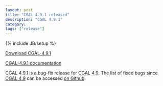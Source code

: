 ```yaml
---
layout: post
title: "CGAL 4.9.1 released"
description: "CGAL 4.9.1"
category: 
tags: ["release"]
---
```

{% include JB/setup %}

<i class="bi bi-arrow-down-circle"></i>
<a href="https://github.com/CGAL/cgal/releases/tag/releases%2FCGAL-4.9.1">Download CGAL-4.9.1</a>

<i class="bi bi-book"></i>
<a href="https://doc.cgal.org/4.9.1/Manual/index.html">CGAL-4.9.1 documentation</a>

<p>CGAL 4.9.1 is a bug-fix release for <a href="../../../../2016/09/19/cgal-49">CGAL 4.9</a>.
The list of fixed bugs since <a href="../../../../2016/09/19/cgal-49">CGAL 4.9</a>
can be accessed <a href="https://github.com/CGAL/cgal/issues?q=milestone%3A4.9.1">on Github</a>.</p>
